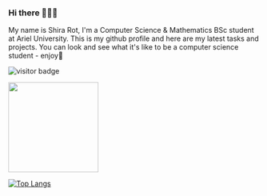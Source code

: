 ### Hi there 👋🙋‍♀️
My name is Shira Rot, I'm a Computer Science & Mathematics BSc student at Ariel University.
This is my github profile and here are my latest tasks and projects.
You can look and see what it's like to be a computer science student - enjoy🙂   

![visitor badge](https://visitor-badge.glitch.me/badge?page_id=rotshira) 

<img height="180em" src="https://github-readme-stats.vercel.app/api?username=rotshira&show_icons=true&hide_border=true&&count_private=true&include_all_commits=true" />

[![Top Langs](https://github-readme-stats.vercel.app/api/top-langs/?username=rotshira)](https://github.com/anuraghazra/github-readme-stats)


<!--
**rotshira/rotshira** is a ✨ _special_ ✨ repository because its `README.md` (this file) appears on your GitHub profile.

Here are some ideas to get you started:

- 🔭 I’m currently working on ...
- 🌱 I’m currently learning ...
- 👯 I’m looking to collaborate on ...
- 🤔 I’m looking for help with ...
- 💬 Ask me about ...
- 📫 How to reach me: ...
- 😄 Pronouns: ...
- ⚡ Fun fact: ...
-->
